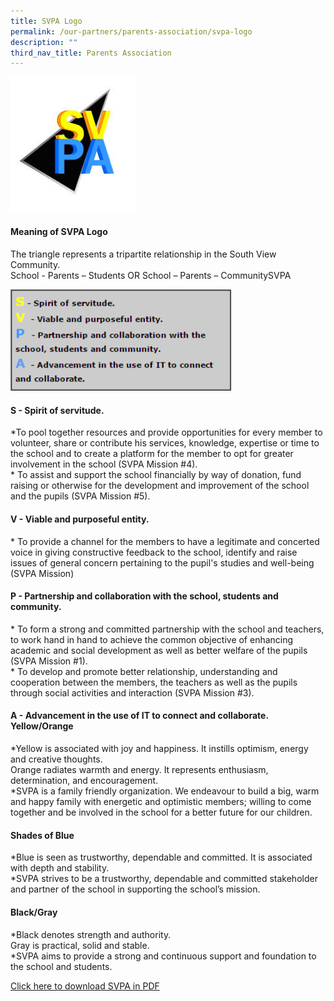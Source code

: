 ```yaml
---
title: SVPA Logo
permalink: /our-partners/parents-association/svpa-logo
description: ""
third_nav_title: Parents Association
---
```

<img style="width: 40%;" src="/images/svpa.jpeg">
<h4><strong>Meaning of SVPA Logo</strong></h4>
<p>The triangle represents a tripartite relationship in the South View Community.<br />School - Parents &ndash; Students OR School &ndash; Parents &ndash; CommunitySVPA</p>
<img style="width: 70%;" src="/images/svpa1.png">
<h4><strong>S - Spirit of servitude.</strong></h4>
<p>*To pool together resources and provide opportunities for every member to volunteer, share or contribute his services, knowledge, expertise or time to the school and to create a platform for the member to opt for greater involvement in the school (SVPA Mission #4).<br />* To assist and support the school financially by way of donation, fund raising or otherwise for the development and improvement of the school and the pupils (SVPA Mission #5).</p>
<h4><strong>V - Viable and purposeful entity.</strong></h4>
<p>* To provide a channel for the members to have a legitimate and concerted voice in giving constructive feedback to the school, identify and raise issues of general concern pertaining to the pupil's studies and well-being (SVPA Mission)</p>
<h4><strong>P - Partnership and collaboration with the school, students and community.</strong></h4>
<p>* To form a strong and committed partnership with the school and teachers, to work hand in hand to achieve the common objective of enhancing academic and social development as well as better welfare of the pupils (SVPA Mission #1).<br />* To develop and promote better relationship, understanding and cooperation between the members, the teachers as well as the pupils through social activities and interaction (SVPA Mission #3).</p>
<h4><strong>A - Advancement in the use of IT to connect and collaborate. Yellow/Orange</strong></h4>
<p>*Yellow is associated with joy and happiness. It instills optimism, energy and creative thoughts.&nbsp;<br />Orange radiates warmth and energy. It represents enthusiasm, determination, and encouragement.<br />*SVPA is a family friendly organization. We endeavour to build a big, warm and happy family with energetic and optimistic members; willing to come together and be involved in the school for a better future for our children.</p>
<h4><strong>Shades of Blue</strong></h4>
<p>*Blue is seen as trustworthy, dependable and committed. It is associated with depth and stability.<br />*SVPA strives to be a trustworthy, dependable and committed stakeholder and partner of the school in supporting the school&rsquo;s mission.</p>
<h4><strong>Black/Gray</strong></h4>
<p>*Black denotes strength and authority.<br />Gray is practical, solid and stable.<br />*SVPA aims to provide a strong and continuous support and foundation to the school and students.</p>
<p><a href="/files/svpa.pdf" target="_blank" rel="noopener">Click here to download SVPA in PDF</a></p>
